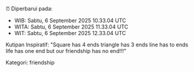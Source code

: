 ⏰ Diperbarui pada:
- WIB: Sabtu, 6 September 2025 10.33.04 UTC
- WITA: Sabtu, 6 September 2025 11.33.04 UTC
- WIT: Sabtu, 6 September 2025 12.33.04 UTC

Kutipan Inspiratif:
"Square has 4 ends triangle has 3 ends line has to ends life has one end but our friendship has no end!!!"


Kategori: friendship

